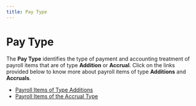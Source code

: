 ```yaml
---
title: Pay Type
---
```


# Pay Type


The **Pay Type** identifies the type of payment and accounting treatment of payroll items that are of type **Addition** or **Accrual**. Click on the links provided below to know more about payroll items of type **Additions** and **Accruals**.

- [Payroll Items of Type Additions]({{site.prl_baseurl}}/misc/pay_types_of_payroll_items_of_type_additions.html)
- [Payroll Items of the Accrual Type]({{site.prl_baseurl}}/misc/pay_types_of_payroll_items_of_type_accruals.html)


